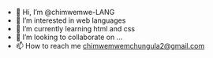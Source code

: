 - 👋 Hi, I’m @chimwemwe-LANG
- 👀 I’m interested in web languages
- 🌱 I’m currently learning html and css
- 💞️ I’m looking to collaborate on ...
- 📫 How to reach me chimwemwemchungula2@gmail.com

<!---
chimwemwe-LANG/chimwemwe-LANG is a ✨ special ✨ repository because its `README.md` (this file) appears on your GitHub profile.
You can click the Preview link to take a look at your changes.
--->
